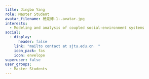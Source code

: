 ```yaml
---
title: Jingbo Yang
role: Master Student
avatar_filename: 杨竞博-1-.avatar.jpg
interests:
  - Modeling and analysis of coupled social-environment systems
social:
  - display:
      header: false
    link: "mailto contact at sjtu.edu.cn  "
    icon_pack: fas
    icon: envelope
superuser: false
user_groups:
  - Master Students
---
```

